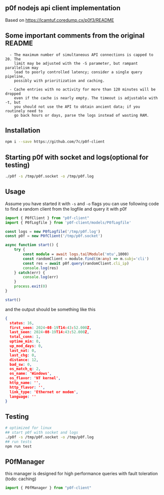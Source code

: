 ## p0f nodejs api client implementation
Based on https://lcamtuf.coredump.cx/p0f3/README


## Some important comments from the original README
```
  - The maximum number of simultaneous API connections is capped to 20. The
    limit may be adjusted with the -S parameter, but rampant parallelism may
    lead to poorly controlled latency; consider a single query pipeline,
    possibly with prioritization and caching.

  - Cache entries with no activity for more than 120 minutes will be dropped
    even if the cache is nearly empty. The timeout is adjustable with -t, but
    you should not use the API to obtain ancient data; if you routinely need to
    go back hours or days, parse the logs instead of wasting RAM.
```

## Installation
```bash
npm i --save https://github.com/7c/p0f-client
```
## Starting p0f with socket and logs(optional for testing)
```bash
./p0f -s /tmp/p0f.socket -o /tmp/p0f.log
```

## Usage
Assume you have started it with `-s` and `-o` flags you can use following code to find a random client from the logfile and query it with p0f

```typescript
import { P0fClient } from "p0f-client"
import { P0fLogfile } from 'p0f-client/models/P0fLogfile'

const logs = new P0fLogfile('/tmp/p0f.log')
const p0f = new P0fClient('/tmp/p0f.socket')

async function start() {
    try {
        const module = await logs.tailModule('mtu',1000)
        const randomClient = module.find((m:any) => m.subj='cli')
        const res = await p0f.query(randomClient.cli_ip)
        console.log(res)
    } catch(err) {
        console.log(err)
    }
    process.exit(0)
}

start()
```

and the output should be something like this
```json
{
  status: 16,
  first_seen: 2024-08-19T14:43:52.000Z,
  last_seen: 2024-08-19T14:43:52.000Z,
  total_conn: 1,
  uptime_min: 0,
  up_mod_days: 0,
  last_nat: 0,
  last_chg: 0,
  distance: 12,
  bad_sw: 0,
  os_match_q: 2,
  os_name: 'Windows',
  os_flavor: 'NT kernel',
  http_name: '',
  http_flavor: '',
  link_type: 'Ethernet or modem',
  language: ''
}
```


## Testing
```bash
# optimized for linux
## start p0f with socket and logs
./p0f -s /tmp/p0f.socket -o /tmp/p0f.log
## run tests
npm run test
```

## P0fManager
this manager is designed for high performance queries with fault toleration (todo: caching)
```typescript
import { P0fManager } from "p0f-client"
```